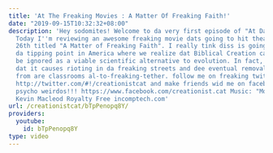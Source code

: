 ```yaml
---
title: 'At The Freaking Movies : A Matter Of Freaking Faith!'
date: "2019-09-15T10:32:32+08:00"
description: 'Hey sodomites! Welcome to da very first episode of "At Da Freaking Movies!"
  Today I''m reviewing an awesome freaking movie dats going to hit theaters on September
  26th titled "A Matter of Freaking Faith". I really tink diss is going to signal
  da tipping point in America where we realize dat Biblical Creation can no longer
  be ignored as a viable scientific alternative to evolution. In fact, I''m hoping
  dat it causes rioting in da freaking streets and dee eventual removal of evolution
  from are classrooms al-to-freaking-tether. follow me on freaking twitter already:
  http://twitter.com/#!/creationistcat and make friends wid me on facebook you cat-stalking
  psycho weirdos!!! https://www.facebook.com/creationist.cat Music: "Motivator" by
  Kevin Macleod Royalty Free incomptech.com'
url: /creationistcat/bTpPenopq8Y/
providers:
  youtube:
    id: bTpPenopq8Y
type: video
---
```

